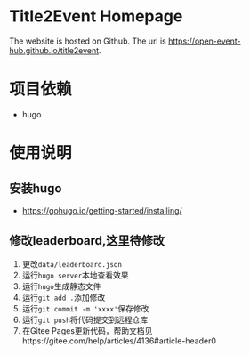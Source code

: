 # Title2Event Homepage

The website is hosted on Github. The url is <https://open-event-hub.github.io/title2event>.

# 项目依赖

* hugo

# 使用说明

## 安装hugo

* https://gohugo.io/getting-started/installing/

 <!-- 
## 本项目hugo零基础跑法，这一节后面删掉
0. 安装hugo
1. clone本项目到本地
2. 进入目录
3. `hugo server` 可以本地查看效果，方便调试
4. 按照自己到需求修改若干页面和信息，第一次跑可能需要熟悉一下，相对还是比较简单的，很容易上手
5. `git add、commit、push`，将修改push到master
6. `sh action.sh` 会自动生成public，并且推送到`gh-pages`分支
7. 等待自动部署，可以在github页面搜索Actions进去看具体部署情况，一分钟多就ok了
8. 查看效果 https://open-event-hub.github.io/title2event
-->

## 修改leaderboard,这里待修改

1. 更改`data/leaderboard.json`
2. 运行`hugo server`本地查看效果
3. 运行`hugo`生成静态文件
4. 运行`git add .`添加修改
5. 运行`git commit -m 'xxxx'`保存修改
6. 运行`git push`将代码提交到远程仓库
7. 在Gitee Pages更新代码，帮助文档见https://gitee.com/help/articles/4136#article-header0
